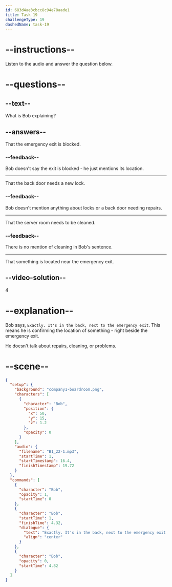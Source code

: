 ```yaml
---
id: 683d4ae3cbcc8c94e78aade1
title: Task 19
challengeType: 19
dashedName: task-19
---
```


<!-- (Audio) Bob: Exactly. It's in the back, next to the emergency exit. -->

# --instructions--

Listen to the audio and answer the question below.

# --questions--

## --text--

What is Bob explaining?

## --answers--

That the emergency exit is blocked.

### --feedback--

Bob doesn't say the exit is blocked - he just mentions its location.

---

That the back door needs a new lock.

### --feedback--

Bob doesn't mention anything about locks or a back door needing repairs.

---

That the server room needs to be cleaned.

### --feedback--

There is no mention of cleaning in Bob's sentence.

---

That something is located near the emergency exit.

## --video-solution--

4

# --explanation--

Bob says, `Exactly. It's in the back, next to the emergency exit`. This means he is confirming the location of something - right beside the emergency exit.

He doesn't talk about repairs, cleaning, or problems.

# --scene--

```json
{
  "setup": {
    "background": "company1-boardroom.png",
    "characters": [
      {
        "character": "Bob",
        "position": {
          "x": 50,
          "y": 15,
          "z": 1.2
        },
        "opacity": 0
      }
    ],
    "audio": {
      "filename": "B1_22-1.mp3",
      "startTime": 1,
      "startTimestamp": 16.4,
      "finishTimestamp": 19.72
    }
  },
  "commands": [
    {
      "character": "Bob",
      "opacity": 1,
      "startTime": 0
    },
    {
      "character": "Bob",
      "startTime": 1,
      "finishTime": 4.32,
      "dialogue": {
        "text": "Exactly. It's in the back, next to the emergency exit.",
        "align": "center"
      }
    },
    {
      "character": "Bob",
      "opacity": 0,
      "startTime": 4.82
    }
  ]
}
```

